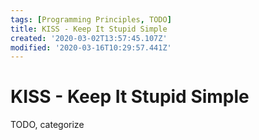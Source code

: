 ```yaml
---
tags: [Programming Principles, TODO]
title: KISS - Keep It Stupid Simple
created: '2020-03-02T13:57:45.107Z'
modified: '2020-03-16T10:29:57.441Z'
---
```


# KISS - Keep It Stupid Simple

TODO, categorize
